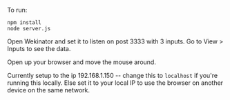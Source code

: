 To run:

```
npm install
node server.js
```

Open Wekinator and set it to listen on post 3333 with 3 inputs. Go to View > Inputs to see the data.

Open up your browser and move the mouse around. 

Currently setup to the ip 192.168.1.150 -- change this to `localhost` if you're running this locally. Else set it to your local IP to use the browser on another device on the same network.